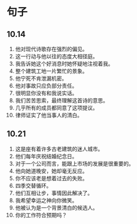 # 句子

## 10.14
1. 他对现代诗歌存在强烈的偏见。
2. 这一行动与他以往的态度大相径庭。
3. 我告诉她这个好消息时她怀疑地注视着我。
4. 整个建筑工地一片繁忙的景象。
5. 他宁死不肯泄漏机密。
6. 他对事故只应负部分责任。
7. 很明显你没有和我说实话。
8. 我们苦苦思索，最终理解这首诗的意思。
9. 几乎所有的成员都同意了这项提议。
10. 律师证实了他当事人的清白。

## 10.21
1. 这是座有着许多古老建筑的迷人城市。
2. 他们每年庆祝结婚纪念日。
3. 对于一个公司而言，能跟上市场的发展是很重要的。
4. 他向她道晚安，她却毫无反应。
5. 你不应该老是想着过去的失败。
6. 四季交替循环。
7. 他们互相让步，事情因此解决了。
8. 我希望幸运之神向你微笑。
9. 他被认为是一个背景清白的候选人。
10. 你的工作符合预期吗？